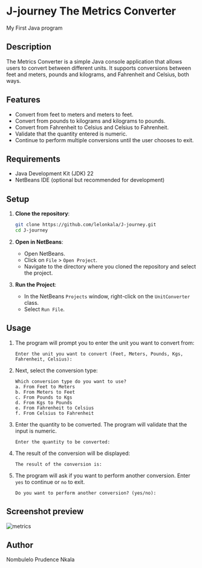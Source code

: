 # J-journey The Metrics Converter
My First Java program

## Description
The Metrics Converter is a simple Java console application that allows users to convert between different units. It supports conversions between feet and meters, pounds and kilograms, and Fahrenheit and Celsius, both ways.

## Features
- Convert from feet to meters and meters to feet.
- Convert from pounds to kilograms and kilograms to pounds.
- Convert from Fahrenheit to Celsius and Celsius to Fahrenheit.
- Validate that the quantity entered is numeric.
- Continue to perform multiple conversions until the user chooses to exit.

## Requirements
- Java Development Kit (JDK) 22
- NetBeans IDE (optional but recommended for development)

## Setup
1. **Clone the repository**:
    ```bash
    git clone https://github.com/lelonkala/J-journey.git
    cd J-journey
    ```

2. **Open in NetBeans**:
    - Open NetBeans.
    - Click on `File` > `Open Project`.
    - Navigate to the directory where you cloned the repository and select the project.

3. **Run the Project**:
    - In the NetBeans `Projects` window, right-click on the `UnitConverter` class.
    - Select `Run File`.

## Usage
1. The program will prompt you to enter the unit you want to convert from:
    ```
    Enter the unit you want to convert (Feet, Meters, Pounds, Kgs, Fahrenheit, Celsius):
    ```
2. Next, select the conversion type:
    ```
    Which conversion type do you want to use?
    a. From Feet to Meters
    b. From Meters to Feet
    c. From Pounds to Kgs
    d. From Kgs to Pounds
    e. From Fahrenheit to Celsius
    f. From Celsius to Fahrenheit
    ```
3. Enter the quantity to be converted. The program will validate that the input is numeric.
    ```
    Enter the quantity to be converted:
    ```
4. The result of the conversion will be displayed:
    ```
    The result of the conversion is:
    ```
5. The program will ask if you want to perform another conversion. Enter `yes` to continue or `no` to exit.
    ```
    Do you want to perform another conversion? (yes/no):
    ```
## Screenshot preview
![metrics](https://github.com/user-attachments/assets/0dbaaae8-7ff5-4dbe-9600-11b6650c3cbd)


## Author
Nombulelo Prudence Nkala

